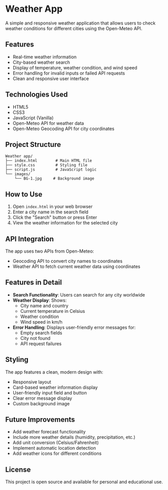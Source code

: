 # Weather App

A simple and responsive weather application that allows users to check weather conditions for different cities using the Open-Meteo API.

## Features

- Real-time weather information
- City-based weather search
- Display of temperature, weather condition, and wind speed
- Error handling for invalid inputs or failed API requests
- Clean and responsive user interface

## Technologies Used

- HTML5
- CSS3
- JavaScript (Vanilla)
- Open-Meteo API for weather data
- Open-Meteo Geocoding API for city coordinates

## Project Structure

```plaintext
Weather app/
├── index.html        # Main HTML file
├── style.css         # Styling file
├── script.js         # JavaScript logic
└── images/          
    └── BG-1.jpg     # Background image
```

## How to Use

1. Open `index.html` in your web browser
2. Enter a city name in the search field
3. Click the "Search" button or press Enter
4. View the weather information for the selected city

## API Integration

The app uses two APIs from Open-Meteo:
- Geocoding API to convert city names to coordinates
- Weather API to fetch current weather data using coordinates

## Features in Detail

- **Search Functionality**: Users can search for any city worldwide
- **Weather Display**: Shows:
  - City name and country
  - Current temperature in Celsius
  - Weather condition
  - Wind speed in km/h
- **Error Handling**: Displays user-friendly error messages for:
  - Empty search fields
  - City not found
  - API request failures

## Styling

The app features a clean, modern design with:
- Responsive layout
- Card-based weather information display
- User-friendly input field and button
- Clear error message display
- Custom background image

## Future Improvements

- Add weather forecast functionality
- Include more weather details (humidity, precipitation, etc.)
- Add unit conversion (Celsius/Fahrenheit)
- Implement automatic location detection
- Add weather icons for different conditions

## License

This project is open source and available for personal and educational use.

        